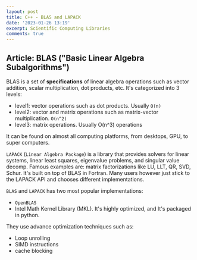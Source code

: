 ```yaml
---
layout: post
title: C++ - BLAS and LAPACK
date: '2023-01-26 13:19'
excerpt: Scientific Computing Libraries
comments: true
---
```


## Article: BLAS ("Basic Linear Algebra Subalgorithms")

BLAS is a set of **specifications** of linear algebra operations such as vector addition, scalar multiplication, dot products, etc. It's categorized into 3 levels: 

- level1: vector operations such as dot products. Usually `O(n)`
- level2: vector and matrix operations such as matrix-vector multiplication. `O(n^2)`
- level3: matrix operations. Usually O(n^3) operations

It can be found on almost all computing platforms, from desktops, GPU, to super computers. 

`LAPACK`  (`Linear Algebra Package`) is a library that provides solvers for linear systems, linear least squares, eigenvalue problems, and singular value decomp. Famous examples are: matrix factorizations like LU, LLT, QR, SVD, Schur. It's built on top of BLAS in Fortran. Many users however just stick to the LAPACK API and chooses different implementations.

`BLAS` and `LAPACK` has two most popular implementations:
- `OpenBLAS` 
- Intel Math Kernel Library (MKL). It's highly optimized, and  It's packaged in python.

They use advance optimization techniques such as:

- Loop unrolling
- SIMD instructions
- cache blocking
